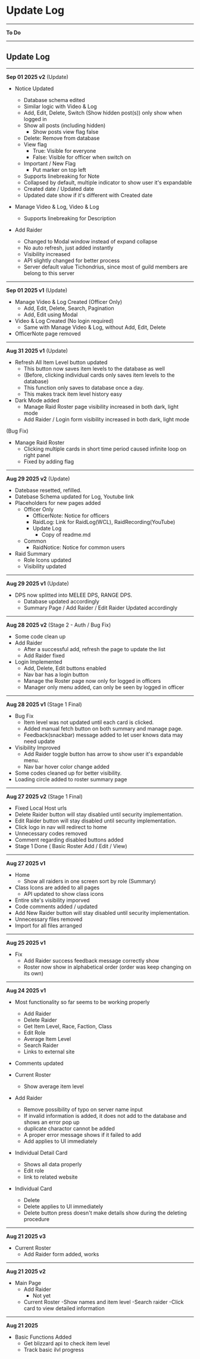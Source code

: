 # Update Log

---

**To Do**



---

## Update Log

---

**Sep 01 2025 v2** (Update)
- Notice Updated
    - Database schema edited
    - Similar logic with Video & Log
    - Add, Edit, Delete, Switch (Show hidden post(s)) only show when logged in
    - Show all posts (including hidden)
        - Show posts view flag false
    - Delete: Remove from database
    - View flag
        - True: Visible for everyone
        - False: Visible for officer when switch on
    - Important / New Flag
        - Put marker on top left
    - Supports linebreaking for Note
    - Collapsed by default, multiple indicator to show user it's expandable
    - Created date / Updated date
    - Updated date show if it's different with Created date

- Manage Video & Log, Video & Log
    - Supports linebreaking for Description

- Add Raider
    - Changed to Modal window instead of expand collapse
    - No auto refresh, just added instantly
    - Visibility increased
    - API slightly changed for better process
    - Server default value Tichondrius, since most of guild members are belong to this server

---

**Sep 01 2025 v1** (Update)
- Manage Video & Log Created (Officer Only)
    - Add, Edit, Delete, Search, Pagination
    - Add, Edit using Modal
- Video & Log Created (No login required)
    - Same with Manage Video & Log, without Add, Edit, Delete
- OfficerNote page removed

---

**Aug 31 2025 v1** 
(Update)
- Refresh All Item Level button updated
    - This button now saves item levels to the database as well
    - (Before, clicking individual cards only saves item levels to the database)
    - This function only saves to database once a day.
    - This makes track item level history easy
- Dark Mode added
    - Manage Raid Roster page visibility increased in both dark, light mode
    - Add Raider / Login form visibility increased in both dark, light mode

(Bug Fix)
- Manage Raid Roster
    - Clicking multiple cards in short time period caused infinite loop on right panel
    - Fixed by adding flag

---

**Aug 29 2025 v2** (Update)
- Datebase resetted, refilled.
- Datebase Schema updated for Log, Youtube link
- Placeholders for new pages added
    - Officer Only
        - OfficerNote: Notice for officers
        - RaidLog: Link for RaidLog(WCL), RaidRecording(YouTube)
        - Update Log
            - Copy of readme.md
    - Common
        - RaidNotice: Notice for common users
- Raid Summary
    - Role Icons updated
    - Visibility updated

---

**Aug 29 2025 v1** (Update)
- DPS now splitted into MELEE DPS, RANGE DPS.
    - Database updated accordingly
    - Summary Page / Add Raider / Edit Raider Updated accordingly

---

**Aug 28 2025 v2** (Stage 2 - Auth / Bug Fix)
- Some code clean up
- Add Raider
    - After a successful add, refresh the page to update the list
    - Add Raider fixed
- Login Implemented
    - Add, Delete, Edit buttons enabled
    - Nav bar has a login button
    - Manage the Roster page now only for logged in officers
    - Manager only menu added, can only be seen by logged in officer

---

**Aug 28 2025 v1** (Stage 1 Final)
- Bug Fix
    - Item level was not updated until each card is clicked. 
    - Added manual fetch button on both summary and manage page.
    - Feedback(snackbar) message added to let user knows data may need update
- Visibility Improved
    - Add Raider toggle button has arrow to show user it's expandable menu.
    - Nav bar hover color change added
- Some codes cleaned up for better visibility.
- Loading circle added to roster summary page

---

**Aug 27 2025 v2** (Stage 1 Final)
- Fixed Local Host urls
- Delete Raider button will stay disabled until security implementation. 
- Edit Raider button will stay disabled until security implementation. 
- Click logo in nav will redirect to home
- Unnecessary codes removed
- Comment regarding disabled buttons added
- Stage 1 Done ( Basic Roster Add / Edit / View)

---

**Aug 27 2025 v1**
- Home
    - Show all raiders in one screen sort by role (Summary)
- Class Icons are added to all pages
    - API updated to show class icons
- Entire site's visibility imporved
- Code comments added / updated
- Add New Raider button will stay disabled until security implementation. 
- Unnecessary files removed
- Import for all files arranged

---

**Aug 25 2025 v1**
- Fix
    - Add Raider success feedback message correctly show
    - Roster now show in alphabetical order (order was keep changing on its own)


---

**Aug 24 2025 v1**
- Most functionality so far seems to be working properly
    - Add Raider
    - Delete Raider
    - Get Item Level, Race, Faction, Class
    - Edit Role
    - Average Item Level
    - Search Raider
    - Links to external site

- Comments updated
- Current Roster
    - Show average item level
- Add Raider
    - Remove possibility of typo on server name input
    - If invalid information is added, it does not add to the database and shows an error pop up
    - duplicate charactor cannot be added
    - A proper error message shows if it failed to add
    - Add applies to UI immediately
- Individual Detail Card
    - Shows all data properly
    - Edit role
    - link to related website
- Individual Card
    - Delete
    - Delete applies to UI immediately
    - Delete button press doesn't make details show during the deleting procedure

---

**Aug 21 2025 v3**
- Current Roster
    - Add Raider form added, works

---

**Aug 21 2025 v2**
- Main Page
    - Add Raider
        - Not yet
    - Current Roster
        -Show names and item level
        -Search raider
        -Click card to view detailed information

---

**Aug 21 2025**
- Basic Functions Added
    - Get blizzard api to check item level
    - Track basic ilvl progress
